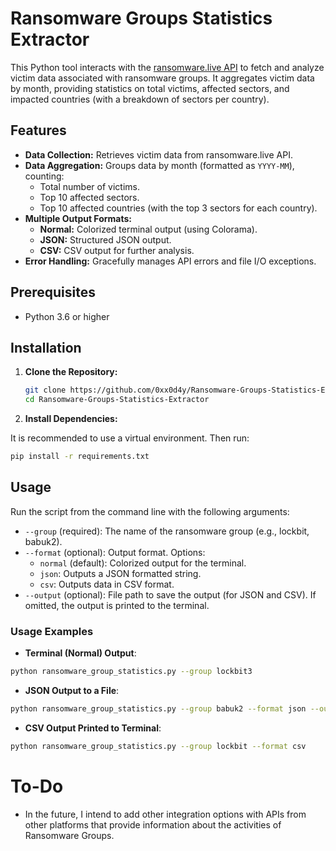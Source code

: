 # Ransomware Groups Statistics Extractor

This Python tool interacts with the [ransomware.live API](https://ransomware.live/) to fetch and analyze victim data associated with ransomware groups. It aggregates victim data by month, providing statistics on total victims, affected sectors, and impacted countries (with a breakdown of sectors per country).

## Features

- **Data Collection:** Retrieves victim data from ransomware.live API.
- **Data Aggregation:** Groups data by month (formatted as `YYYY-MM`), counting:
  - Total number of victims.
  - Top 10 affected sectors.
  - Top 10 affected countries (with the top 3 sectors for each country).
- **Multiple Output Formats:**
  - **Normal:** Colorized terminal output (using Colorama).
  - **JSON:** Structured JSON output.
  - **CSV:** CSV output for further analysis.
- **Error Handling:** Gracefully manages API errors and file I/O exceptions.

## Prerequisites

- Python 3.6 or higher

## Installation

1. **Clone the Repository:**

   ```bash
   git clone https://github.com/0xx0d4y/Ransomware-Groups-Statistics-Extractor.git
   cd Ransomware-Groups-Statistics-Extractor
   ```

2. **Install Dependencies:**

It is recommended to use a virtual environment. Then run:

```bash
pip install -r requirements.txt
```

## Usage

Run the script from the command line with the following arguments:

- `--group` (required): The name of the ransomware group (e.g., lockbit, babuk2).
- `--format` (optional): Output format. Options:
    - `normal` (default): Colorized output for the terminal.
    - `json`: Outputs a JSON formatted string.
    - `csv`: Outputs data in CSV format.
- `--output` (optional): File path to save the output (for JSON and CSV). If omitted, the output is printed to the terminal.

### Usage Examples

- **Terminal (Normal) Output**:

```bash
python ransomware_group_statistics.py --group lockbit3
```

- **JSON Output to a File**:

```bash
python ransomware_group_statistics.py --group babuk2 --format json --output output.json
```

- **CSV Output Printed to Terminal**:

```bash
python ransomware_group_statistics.py --group lockbit --format csv
```

# To-Do

- In the future, I intend to add other integration options with APIs from other platforms that provide information about the activities of Ransomware Groups.
